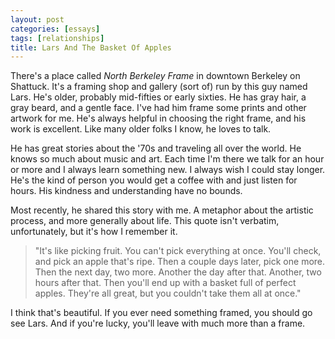```yaml
---
layout: post
categories: [essays]
tags: [relationships]
title: Lars And The Basket Of Apples
---
```


There's a place called *North Berkeley Frame* in downtown Berkeley on Shattuck. It's a framing shop and gallery (sort of) run by this guy named Lars. He's older, probably mid-fifties or early sixties. He has gray hair, a gray beard, and a gentle face. I've had him frame some prints and other artwork for me. He's always helpful in choosing the right frame, and his work is excellent. Like many older folks I know, he loves to talk.

<!--excerpt-->

He has great stories about the '70s and traveling all over the world. He knows so much about music and art. Each time I'm there we talk for an hour or more and I always learn something new. I always wish I could stay longer. He's the kind of person you would get a coffee with and just listen for hours. His kindness and understanding have no bounds.

Most recently, he shared this story with me. A metaphor about the artistic process, and more generally about life. This quote isn't verbatim, unfortunately, but it's how I remember it.

> "It's like picking fruit. You can't pick everything at once. You'll check, and pick an apple that's ripe. Then a couple days later, pick one more. Then the next day, two more. Another the day after that. Another, two hours after that. Then you'll end up with a basket full of perfect apples. They're all great, but you couldn't take them all at once."

I think that's beautiful. If you ever need something framed, you should go see Lars. And if you're lucky, you'll leave with much more than a frame.
